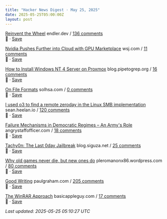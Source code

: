 ```yaml
---
title: "Hacker News Digest · May 25, 2025"
date: 2025-05-25T05:00:00Z
layout: post
---
```


[Reinvent the Wheel](https://endler.dev/2025/reinvent-the-wheel/)  endler.dev / [136 comments](https://news.ycombinator.com/item?id=44083467)  
🔗 · [Save](https://bookmark.syazarilasyraf.com/bookmarks/new?url=https%3A%2F%2Fendler.dev%2F2025%2Freinvent-the-wheel%2F&title=Reinvent%20the%20Wheel)

[Nvidia Pushes Further into Cloud with GPU Marketplace](https://www.wsj.com/articles/nvidia-pushes-further-into-cloud-with-gpu-marketplace-4fba6bdd)  wsj.com / [11 comments](https://news.ycombinator.com/item?id=44055454)  
🔗 · [Save](https://bookmark.syazarilasyraf.com/bookmarks/new?url=https%3A%2F%2Fwww.wsj.com%2Farticles%2Fnvidia-pushes-further-into-cloud-with-gpu-marketplace-4fba6bdd&title=Nvidia%20Pushes%20Further%20into%20Cloud%20with%20GPU%20Marketplace)

[How to Install Windows NT 4 Server on Proxmox](https://blog.pipetogrep.org/2025/05/23/how-to-install-windows-nt-4-server-on-proxmox/)  blog.pipetogrep.org / [16 comments](https://news.ycombinator.com/item?id=44084885)  
🔗 · [Save](https://bookmark.syazarilasyraf.com/bookmarks/new?url=https%3A%2F%2Fblog.pipetogrep.org%2F2025%2F05%2F23%2Fhow-to-install-windows-nt-4-server-on-proxmox%2F&title=How%20to%20Install%20Windows%20NT%204%20Server%20on%20Proxmox)

[On File Formats](https://solhsa.com/oldernews2025.html#ON-FILE-FORMATS)  solhsa.com / [0 comments](https://news.ycombinator.com/item?id=44049252)  
🔗 · [Save](https://bookmark.syazarilasyraf.com/bookmarks/new?url=https%3A%2F%2Fsolhsa.com%2Foldernews2025.html%23ON-FILE-FORMATS&title=On%20File%20Formats)

[I used o3 to find a remote zeroday in the Linux SMB implementation](https://sean.heelan.io/2025/05/22/how-i-used-o3-to-find-cve-2025-37899-a-remote-zeroday-vulnerability-in-the-linux-kernels-smb-implementation/)  sean.heelan.io / [120 comments](https://news.ycombinator.com/item?id=44081338)  
🔗 · [Save](https://bookmark.syazarilasyraf.com/bookmarks/new?url=https%3A%2F%2Fsean.heelan.io%2F2025%2F05%2F22%2Fhow-i-used-o3-to-find-cve-2025-37899-a-remote-zeroday-vulnerability-in-the-linux-kernels-smb-implementation%2F&title=I%20used%20o3%20to%20find%20a%20remote%20zeroday%20in%20the%20Linux%20SMB%20implementation)

[Failure Mechanisms in Democratic Regimes – An Army's Role](https://angrystaffofficer.com/2025/03/02/failure-mechanisms-in-democratic-regimes-an-armys-role/)  angrystaffofficer.com / [18 comments](https://news.ycombinator.com/item?id=44084653)  
🔗 · [Save](https://bookmark.syazarilasyraf.com/bookmarks/new?url=https%3A%2F%2Fangrystaffofficer.com%2F2025%2F03%2F02%2Ffailure-mechanisms-in-democratic-regimes-an-armys-role%2F&title=Failure%20Mechanisms%20in%20Democratic%20Regimes%20%E2%80%93%20An%20Army%27s%20Role)

[Tachy0n: The Last 0day Jailbreak](https://blog.siguza.net/tachy0n/)  blog.siguza.net / [25 comments](https://news.ycombinator.com/item?id=44083388)  
🔗 · [Save](https://bookmark.syazarilasyraf.com/bookmarks/new?url=https%3A%2F%2Fblog.siguza.net%2Ftachy0n%2F&title=Tachy0n%3A%20The%20Last%200day%20Jailbreak)

[Why old games never die, but new ones do](https://pleromanonx86.wordpress.com/2025/05/06/why-old-games-never-die-but-new-ones-do/)  pleromanonx86.wordpress.com / [80 comments](https://news.ycombinator.com/item?id=44083917)  
🔗 · [Save](https://bookmark.syazarilasyraf.com/bookmarks/new?url=https%3A%2F%2Fpleromanonx86.wordpress.com%2F2025%2F05%2F06%2Fwhy-old-games-never-die-but-new-ones-do%2F&title=Why%20old%20games%20never%20die%2C%20but%20new%20ones%20do)

[Good Writing](https://paulgraham.com/goodwriting.html)  paulgraham.com / [205 comments](https://news.ycombinator.com/item?id=44081586)  
🔗 · [Save](https://bookmark.syazarilasyraf.com/bookmarks/new?url=https%3A%2F%2Fpaulgraham.com%2Fgoodwriting.html&title=Good%20Writing)

[The WinRAR Approach](https://basicappleguy.com/basicappleblog/the-winrar-approach)  basicappleguy.com / [17 comments](https://news.ycombinator.com/item?id=44048589)  
🔗 · [Save](https://bookmark.syazarilasyraf.com/bookmarks/new?url=https%3A%2F%2Fbasicappleguy.com%2Fbasicappleblog%2Fthe-winrar-approach&title=The%20WinRAR%20Approach)


_Last updated: 2025-05-25 05:10:27 UTC_
